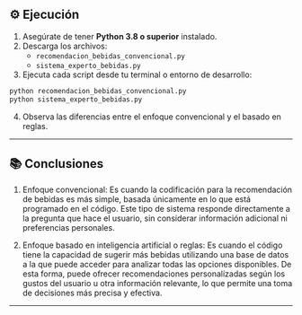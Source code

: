 ## ⚙️ Ejecución

1. Asegúrate de tener **Python 3.8 o superior** instalado.
2. Descarga los archivos:
   - `recomendacion_bebidas_convencional.py`
   - `sistema_experto_bebidas.py`
3. Ejecuta cada script desde tu terminal o entorno de desarrollo:

```bash
python recomendacion_bebidas_convencional.py
python sistema_experto_bebidas.py
```

4. Observa las diferencias entre el enfoque convencional y el basado en reglas.

---


## 📚 Conclusiones

1. Enfoque convencional:
Es cuando la codificación para la recomendación de bebidas es más simple, basada únicamente en lo que está programado en el código. Este tipo de sistema responde directamente a la pregunta que hace el usuario, sin considerar información adicional ni preferencias personales.

2. Enfoque basado en inteligencia artificial o reglas:
Es cuando el código tiene la capacidad de sugerir más bebidas utilizando una base de datos a la que puede acceder para analizar todas las opciones disponibles. De esta forma, puede ofrecer recomendaciones personalizadas según los gustos del usuario u otra información relevante, lo que permite una toma de decisiones más precisa y efectiva.

---
